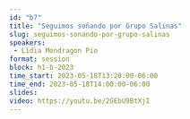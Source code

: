 ```yaml
---
id: "b7"
title: "Seguimos soñando por Grupo Salinas"
slug: seguimos-sonando-por-grupo-salinas
speakers:
 - Lidia Mondragon Pio
format: session
block: h1-b-2023
time_start: 2023-05-18T13:20:00-06:00
time_end: 2023-05-18T14:00:00-06:00
slides: 
video: https://youtu.be/2GEbU9BtXjI
---
```


